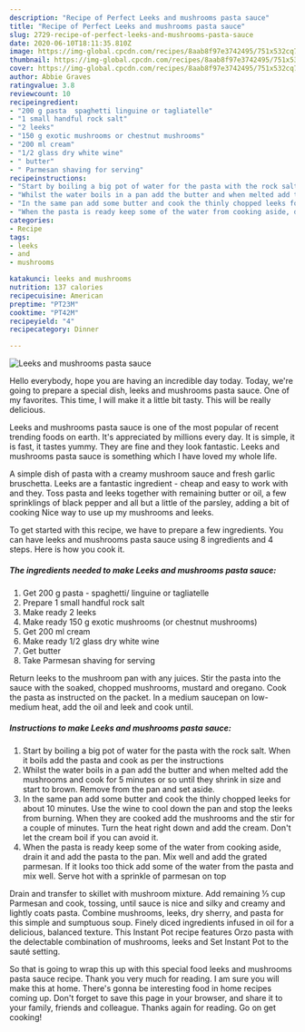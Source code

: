 ```yaml
---
description: "Recipe of Perfect Leeks and mushrooms pasta sauce"
title: "Recipe of Perfect Leeks and mushrooms pasta sauce"
slug: 2729-recipe-of-perfect-leeks-and-mushrooms-pasta-sauce
date: 2020-06-10T18:11:35.810Z
image: https://img-global.cpcdn.com/recipes/8aab8f97e3742495/751x532cq70/leeks-and-mushrooms-pasta-sauce-recipe-main-photo.jpg
thumbnail: https://img-global.cpcdn.com/recipes/8aab8f97e3742495/751x532cq70/leeks-and-mushrooms-pasta-sauce-recipe-main-photo.jpg
cover: https://img-global.cpcdn.com/recipes/8aab8f97e3742495/751x532cq70/leeks-and-mushrooms-pasta-sauce-recipe-main-photo.jpg
author: Abbie Graves
ratingvalue: 3.8
reviewcount: 10
recipeingredient:
- "200 g pasta  spaghetti linguine or tagliatelle"
- "1 small handful rock salt"
- "2 leeks"
- "150 g exotic mushrooms or chestnut mushrooms"
- "200 ml cream"
- "1/2 glass dry white wine"
- " butter"
- " Parmesan shaving for serving"
recipeinstructions:
- "Start by boiling a big pot of water for the pasta with the rock salt. When it boils add the pasta and cook as per the instructions"
- "Whilst the water boils in a pan add the butter and when melted add the mushrooms and cook for 5 minutes or so until they shrink in size and start to brown. Remove from the pan and set aside."
- "In the same pan add some butter and cook the thinly chopped leeks for about 10 minutes. Use the wine to cool down the pan and stop the leeks from burning. When they are cooked add the mushrooms and the stir for a couple of minutes. Turn the heat right down and add the cream. Don&#39;t let the cream boil if you can avoid it."
- "When the pasta is ready keep some of the water from cooking aside, drain it and add the pasta to the pan. Mix well and add the grated parmesan. If it looks too thick add some of the water from the pasta and mix well. Serve hot with a sprinkle of parmesan on top"
categories:
- Recipe
tags:
- leeks
- and
- mushrooms

katakunci: leeks and mushrooms 
nutrition: 137 calories
recipecuisine: American
preptime: "PT23M"
cooktime: "PT42M"
recipeyield: "4"
recipecategory: Dinner

---
```



![Leeks and mushrooms pasta sauce](https://img-global.cpcdn.com/recipes/8aab8f97e3742495/751x532cq70/leeks-and-mushrooms-pasta-sauce-recipe-main-photo.jpg)

Hello everybody, hope you are having an incredible day today. Today, we're going to prepare a special dish, leeks and mushrooms pasta sauce. One of my favorites. This time, I will make it a little bit tasty. This will be really delicious.

Leeks and mushrooms pasta sauce is one of the most popular of recent trending foods on earth. It's appreciated by millions every day. It is simple, it is fast, it tastes yummy. They are fine and they look fantastic. Leeks and mushrooms pasta sauce is something which I have loved my whole life.

A simple dish of pasta with a creamy mushroom sauce and fresh garlic bruschetta. Leeks are a fantastic ingredient - cheap and easy to work with and they. Toss pasta and leeks together with remaining butter or oil, a few sprinklings of black pepper and all but a little of the parsley, adding a bit of cooking Nice way to use up my mushrooms and leeks.


To get started with this recipe, we have to prepare a few ingredients. You can have leeks and mushrooms pasta sauce using 8 ingredients and 4 steps. Here is how you cook it.

<!--inarticleads1-->

##### The ingredients needed to make Leeks and mushrooms pasta sauce:

1. Get 200 g pasta - spaghetti/ linguine or tagliatelle
1. Prepare 1 small handful rock salt
1. Make ready 2 leeks
1. Make ready 150 g exotic mushrooms (or chestnut mushrooms)
1. Get 200 ml cream
1. Make ready 1/2 glass dry white wine
1. Get  butter
1. Take  Parmesan shaving for serving


Return leeks to the mushroom pan with any juices. Stir the pasta into the sauce with the soaked, chopped mushrooms, mustard and oregano. Cook the pasta as instructed on the packet. In a medium saucepan on low-medium heat, add the oil and leek and cook until. 

<!--inarticleads2-->

##### Instructions to make Leeks and mushrooms pasta sauce:

1. Start by boiling a big pot of water for the pasta with the rock salt. When it boils add the pasta and cook as per the instructions
1. Whilst the water boils in a pan add the butter and when melted add the mushrooms and cook for 5 minutes or so until they shrink in size and start to brown. Remove from the pan and set aside.
1. In the same pan add some butter and cook the thinly chopped leeks for about 10 minutes. Use the wine to cool down the pan and stop the leeks from burning. When they are cooked add the mushrooms and the stir for a couple of minutes. Turn the heat right down and add the cream. Don&#39;t let the cream boil if you can avoid it.
1. When the pasta is ready keep some of the water from cooking aside, drain it and add the pasta to the pan. Mix well and add the grated parmesan. If it looks too thick add some of the water from the pasta and mix well. Serve hot with a sprinkle of parmesan on top


Drain and transfer to skillet with mushroom mixture. Add remaining ⅓ cup Parmesan and cook, tossing, until sauce is nice and silky and creamy and lightly coats pasta. Combine mushrooms, leeks, dry sherry, and pasta for this simple and sumptuous soup. Finely diced ingredients infused in oil for a delicious, balanced texture. This Instant Pot recipe features Orzo pasta with the delectable combination of mushrooms, leeks and Set Instant Pot to the sauté setting. 

So that is going to wrap this up with this special food leeks and mushrooms pasta sauce recipe. Thank you very much for reading. I am sure you will make this at home. There's gonna be interesting food in home recipes coming up. Don't forget to save this page in your browser, and share it to your family, friends and colleague. Thanks again for reading. Go on get cooking!
